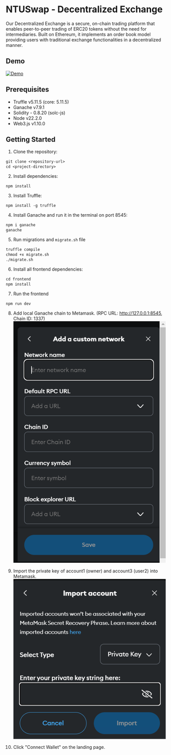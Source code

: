 # NTUSwap - Decentralized Exchange

Our Decentralized Exchange is a secure, on-chain trading platform that enables peer-to-peer trading of ERC20 tokens without the need for intermediaries. Built on Ethereum, it implements an order book model providing users with traditional exchange functionalities in a decentralized manner.

## Demo

[![Demo](https://img.youtube.com/vi/fI01RsQn7iA/0.jpg)](https://www.youtube.com/watch?v=fI01RsQn7iA)

## Prerequisites

<ul>
  <li>Truffle v5.11.5 (core: 5.11.5)</li>
  <li>Ganache v7.9.1</li>
  <li>Solidity - 0.8.20 (solc-js)</li>
  <li>Node v22.2.0</li>
  <li>Web3.js v1.10.0</li>
</ul>

## Getting Started

1. Clone the repository:

```
git clone <repository-url>
cd <project-directory>
```

2. Install dependencies:

```
npm install
```

3. Install Truffle:

```
npm install -g truffle
```

4. Install Ganache and run it in the terminal on port 8545:

```
npm i ganache
ganache
```

5. Run migrations and `migrate.sh` file

```
truffle compile
chmod +x migrate.sh
./migrate.sh
```

6. Install all frontend dependencies:

```
cd frontend
npm install
```

7. Run the frontend

```
npm run dev
```

8. Add local Ganache chain to Metamask. (RPC URL: http://127.0.0.1:8545, Chain ID: 1337)
   ![alt text](assets/image.png)

9. Import the private key of account1 (owner) and account3 (user2) into Metamask.
   ![alt text](assets/image-1.png)
10. Click "Connect Wallet" on the landing page.
